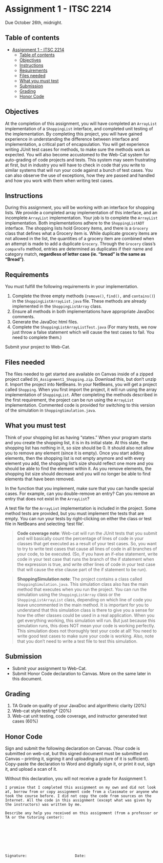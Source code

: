 # Assignment 1 - ITSC 2214

Due October 26th, midnight.

## Table of contents

- [Assignment 1 - ITSC 2214](#assignment-1---itsc-2214)
  - [Table of contents](#table-of-contents)
  - [Objectives](#objectives)
  - [Instructions](#instructions)
  - [Requirements](#requirements)
  - [Files needed](#files-needed)
  - [What you must test](#what-you-must-test)
  - [Submission](#submission)
  - [Grading](#grading)
  - [Honor Code](#honor-code)

## Objectives

At the completion of this assignment, you will have completed an `ArrayList` implementation of a `ShoppingList` interface, and completed unit testing of the implementation. By completing this project, you will have gained experience in understanding the difference between interface and implementation, a critical part of encapsulation. You will get experience writing JUnit test cases for methods, to make sure the methods work as expected. You will also become accustomed to the Web-Cat system for auto-grading of code projects and tests. This system may seem frustrating at first, but in industry you will have to check in code that you write to similar systems that will run your code against a bunch of test cases. You can also observe the use of exceptions, how they are passed and handled and how you work with them when writing test cases. 

## Instructions

During this assignment, you will be working with an interface for shopping lists. We provide a completed array implementation of this interface, and an incomplete `ArrayList` implementation. Your job is to complete the `ArrayList` implementation. Both implementations adhere to the `ShoppingListADT` interface. The shopping lists hold Grocery items, and there is a `Grocery` class that defines what a Grocery item is. While duplicate grocery items are not allowed in the list, the quantities of a grocery item are combined when an attempt is made to add a duplicate `Grocery`. Through the `Grocery` class’s `compareTo` method, entries are determined as duplicates if their name and category match, **regardless of letter case (ie. “bread” is the same as “Bread”)**. 

## Requirements

You must fulfill the following requirements in your implementation.

1.	Complete the three empty methods (`remove()`, `find(),` and `contains()`) in the `ShoppingListArrayList.java` file. These methods are already implemented in the `ShoppingListArray` class.
2.	Ensure all methods in both implementations have appropriate JavaDoc comments.
3.	Generate the JavaDoc html files.  
4.	Complete the `ShoppingListArrayListTest.java` (For many tests, we now just throw a false statement which will cause the test cases to fail. You need to complete them.)

Submit your project to Web-Cat.

## Files needed

The files needed to get started are available on Canvas inside of a zipped project called `DS_Assignment1_Shopping.zip`. Download this, but don’t unzip it. Import the project into NetBeans. In your NetBeans, you will get a project called `Shopping`. When you first import the project, it will run using the array implementation of `ShoppingList`. After completing the methods described in the first requirement, the project can be run using the `ArrayList` implementation. Commented code is provided for switching to this version of the simulation in `ShoppingSimulation.java`. 

## What you must test

Think of your shopping list as having “states.” When your program starts and you create the shopping list, it is in its initial state. At this state, the shopping list has nothing in it, so size should be 0. It should also not allow you to remove any element (since it is empty). Once you start adding elements, then the shopping list is not empty anymore and with every element you add, the shopping list’s size should reflect one more and you should be able to find the element within it. As you remove elements, the shopping list size should decrease and you will no longer be able to find elements that have been removed.

In the function that you implement, make sure that you can handle special cases. For example, can you double-remove an entry? Can you remove an entry that does not exist in the `ArrayList`?

A test file for the `ArrayList` implementation is included in the project. Some method tests are provided, but you must implement the tests that are empty. You can run your tests by right-clicking on either the class or test file in NetBeans and selecting ‘test file’.

> **Code coverage note**: Web-cat will run the JUnit tests that you submit and will basically count the percentage of lines of code in your classes that get executed as a result of your test cases. So, you want to try to write test cases that cause all lines of code in all branches of your code, to be executed. (So, if you have an if-else statement, write code in your test case that runs the branch of the if statement when the expression is true, and write other lines of code in your test case that will cause the else clause part of the if statement to be run). 

> **ShoppingSimulation note**: The project contains a class called `ShoppingSimulation.java`. This simulation class also has the main method that executes when you run the project. You can run the simulation using the `ShoppingListArray` class or the `ShoppingListArrayList` class, depending on which line of code you leave uncommented in the main method. It is important for you to understand that this simulation class is there to give you a sense for how the other classes could be used in a real application. When you get everything working, this simulation will run. But just because this simulation runs, this does NOT mean your code is working perfectly. This simulation does not thoroughly test your code at all! You need to write good test cases to make sure your code is working. Also, note that you don’t need to write a test file to test this simulation.

## Submission

- Submit your assignment to Web-Cat.
- Submit Honor Code declaration to Canvas. More on the same later in this document.

## Grading

1. TA Grade on quality of your JavaDoc and algorithmic clarity (20%) 
2. Web-cat style testing* (20%) 
3. Web-cat unit testing, code coverage, and instructor generated test cases (60%)

## Honor Code

Sign and submit the following declaration on Canvas. (Your code is submitted on web-cat, but this signed document must be submitted on Canvas – printing it, signing it and uploading a picture of it is sufficient). Copy-paste the declaration to Word and digitally sign it, or print it out, sign it, and upload a scan of it.

Without this declaration, you will not receive a grade for Assignment 1.

```
I promise that I completed this assignment on my own and did not look at, borrow from or copy assignment code from a classmate or anyone who took the course before. I did not copy the code from sources on the Internet. All the code in this assignment (except what was given by the instructors) was written by me. 

Describe any help you received on this assignment (from a professor or TA or the tutoring center):








Signature: 						Date:


```